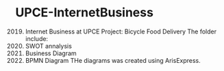 # UPCE-InternetBusiness

2019. Internet Business at UPCE
Project: Bicycle Food Delivery
The folder include:
  1. SWOT annalysis
  2. Business Diagram
  3. BPMN Diagram
 THe diagrams was created using ArisExpress.
